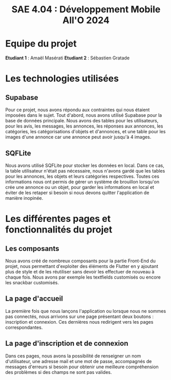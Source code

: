 <center><h1>SAE 4.04 : Développement Mobile All'O 2024</h1></center>

# Equipe du projet

**Etudiant 1** : Amaël Masérati
**Etudiant 2** : Sébastien Gratade

# Les technologies utilisées

## Supabase

Pour ce projet, nous avons répondu aux contraintes qui nous étaient imposées dans le sujet. Tout d'abord, nous avons utilisé Supabase pour la base de données principale. Nous avons des tables pour les utilisateurs, pour les avis, les messages, les annonces, les réponses aux annonces, les catégories, les catégorisations d'objets et d'annonces, et une table pour les images d'une annonce car une annonce peut avoir jusqu'à 4 images.

## SQFLite

Nous avons utilisé SQFLite pour stocker les données en local. Dans ce cas, la table utilisateur n'était pas nécessaire, nous n'avons gardé que les tables pour les annonces, les objets et leurs catégories respectives. Toutes ces informations nous ont permis de gérer un système de brouillon lorsqu'on crée une annonce ou un objet, pour garder les informations en local et éviter de les retaper si besoin si nous devons quitter l'application de manière inopinée.

# Les différentes pages et fonctionnalités du projet

## Les composants

Nous avons créé de nombreux composants pour la partie Front-End du projet, nous permettant d'exploiter des éléments de Flutter en y ajoutant plus de style et de les réutiliser sans devoir les effectuer de nouveau à chaque fois. Nous avons par exemple les textfields customisés ou encore les snackbar customisés.

## La page d'accueil

La première fois que nous lançons l'application ou lorsque nous ne sommes pas connectés, nous arrivons sur une page présentant deux boutons : inscription et connexion. Ces dernières nous redirigent vers les pages correspondantes.

## La page d'inscription et de connexion

Dans ces pages, nous avons la possibilité de renseigner un nom d'utilisateur, une adresse mail et une mot de passe, accompagnés de messages d'erreurs si besoin pour obtenir une meilleure compréhension des problèmes si des champs ne sont pas valides.

